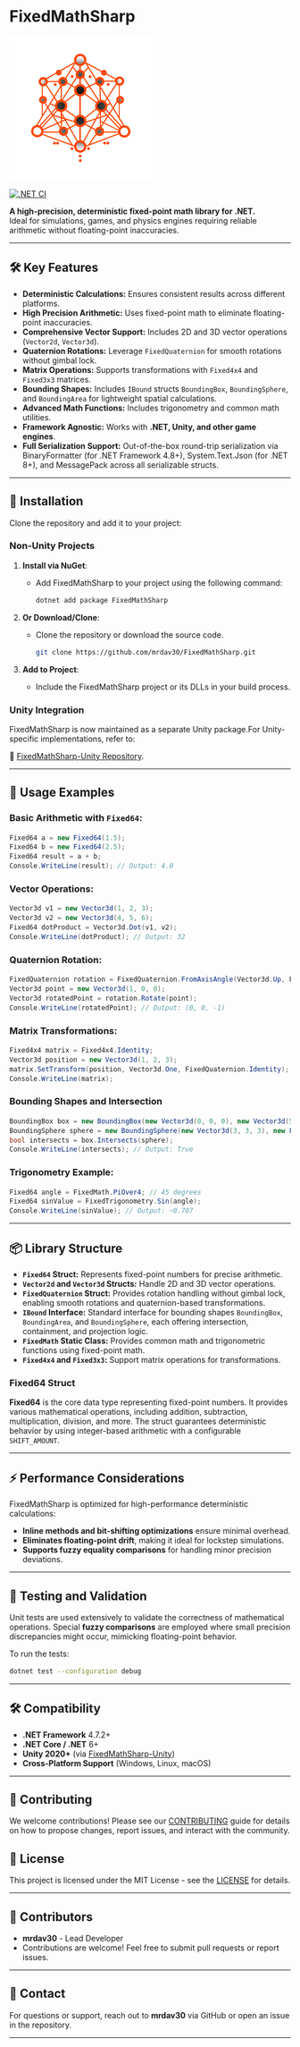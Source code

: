 FixedMathSharp
==============

![FixedMathSharp Icon](https://raw.githubusercontent.com/mrdav30/fixedmathsharp/main/icon.png)

[![.NET CI](https://github.com/mrdav30/FixedMathSharp/actions/workflows/dotnet.yml/badge.svg)](https://github.com/mrdav30/FixedMathSharp/actions/workflows/dotnet.yml)

**A high-precision, deterministic fixed-point math library for .NET.**  
Ideal for simulations, games, and physics engines requiring reliable arithmetic without floating-point inaccuracies.

---

## 🛠️ Key Features

- **Deterministic Calculations:** Ensures consistent results across different platforms. 
- **High Precision Arithmetic:** Uses fixed-point math to eliminate floating-point inaccuracies.
- **Comprehensive Vector Support:** Includes 2D and 3D vector operations (`Vector2d`, `Vector3d`).
- **Quaternion Rotations:** Leverage `FixedQuaternion` for smooth rotations without gimbal lock.
- **Matrix Operations:** Supports transformations with `Fixed4x4` and `Fixed3x3` matrices.
- **Bounding Shapes:** Includes `IBound` structs `BoundingBox`, `BoundingSphere`, and `BoundingArea` for lightweight spatial calculations.
- **Advanced Math Functions:** Includes trigonometry and common math utilities.
- **Framework Agnostic:** Works with **.NET, Unity, and other game engines**.
- **Full Serialization Support:** Out-of-the-box round-trip serialization via BinaryFormatter (for .NET Framework 4.8+), System.Text.Json (for .NET 8+), and MessagePack across all serializable structs.

---

## 🚀 Installation


Clone the repository and add it to your project:

### Non-Unity Projects

1. **Install via NuGet**:
   - Add FixedMathSharp to your project using the following command:
   
     ```bash
     dotnet add package FixedMathSharp
     ```

2. **Or Download/Clone**:
   - Clone the repository or download the source code.
   
     ```bash
     git clone https://github.com/mrdav30/FixedMathSharp.git
     ```

3. **Add to Project**:

   - Include the FixedMathSharp project or its DLLs in your build process.

### Unity Integration

FixedMathSharp is now maintained as a separate Unity package.For Unity-specific implementations, refer to:

🔗 [FixedMathSharp-Unity Repository](https://github.com/mrdav30/FixedMathSharp-Unity).

---

## 📖 Usage Examples

### Basic Arithmetic with `Fixed64`:
```csharp
Fixed64 a = new Fixed64(1.5);
Fixed64 b = new Fixed64(2.5);
Fixed64 result = a + b;
Console.WriteLine(result); // Output: 4.0
```

### Vector Operations:
```csharp
Vector3d v1 = new Vector3d(1, 2, 3);
Vector3d v2 = new Vector3d(4, 5, 6);
Fixed64 dotProduct = Vector3d.Dot(v1, v2);
Console.WriteLine(dotProduct); // Output: 32
```

### Quaternion Rotation:
```csharp
FixedQuaternion rotation = FixedQuaternion.FromAxisAngle(Vector3d.Up, FixedMath.PiOver2); // 90 degrees around Y-axis
Vector3d point = new Vector3d(1, 0, 0);
Vector3d rotatedPoint = rotation.Rotate(point);
Console.WriteLine(rotatedPoint); // Output: (0, 0, -1)
```

### Matrix Transformations:
```csharp
Fixed4x4 matrix = Fixed4x4.Identity;
Vector3d position = new Vector3d(1, 2, 3);
matrix.SetTransform(position, Vector3d.One, FixedQuaternion.Identity);
Console.WriteLine(matrix);
```

### Bounding Shapes and Intersection
```csharp
BoundingBox box = new BoundingBox(new Vector3d(0, 0, 0), new Vector3d(5, 5, 5));
BoundingSphere sphere = new BoundingSphere(new Vector3d(3, 3, 3), new Fixed64(1));
bool intersects = box.Intersects(sphere);
Console.WriteLine(intersects); // Output: True
```

### Trigonometry Example:
```csharp
Fixed64 angle = FixedMath.PiOver4; // 45 degrees
Fixed64 sinValue = FixedTrigonometry.Sin(angle);
Console.WriteLine(sinValue); // Output: ~0.707
```

---

## 📦 Library Structure

- **`Fixed64` Struct:** Represents fixed-point numbers for precise arithmetic.
- **`Vector2d` and `Vector3d` Structs:** Handle 2D and 3D vector operations.
- **`FixedQuaternion` Struct:** Provides rotation handling without gimbal lock, enabling smooth rotations and quaternion-based transformations.
- **`IBound` Interface:** Standard interface for bounding shapes `BoundingBox`, `BoundingArea`, and `BoundingSphere`, each offering intersection, containment, and projection logic.
- **`FixedMath` Static Class:** Provides common math and trigonometric functions using fixed-point math.
- **`Fixed4x4` and `Fixed3x3`:** Support matrix operations for transformations.

### Fixed64 Struct

**Fixed64** is the core data type representing fixed-point numbers. It provides various mathematical operations, including addition, subtraction, multiplication, division, and more. 
The struct guarantees deterministic behavior by using integer-based arithmetic with a configurable `SHIFT_AMOUNT`.

---

## ⚡ Performance Considerations

FixedMathSharp is optimized for high-performance deterministic calculations:
- **Inline methods and bit-shifting optimizations** ensure minimal overhead.
- **Eliminates floating-point drift**, making it ideal for lockstep simulations.
- **Supports fuzzy equality comparisons** for handling minor precision deviations.

---

## 🧪 Testing and Validation

Unit tests are used extensively to validate the correctness of mathematical operations. 
Special **fuzzy comparisons** are employed where small precision discrepancies might occur, mimicking floating-point behavior.

To run the tests:
```bash
dotnet test --configuration debug
```

---

## 🛠️ Compatibility

- **.NET Framework** 4.7.2+
- **.NET Core / .NET** 6+
- **Unity 2020+** (via [FixedMathSharp-Unity](https://github.com/mrdav30/FixedMathSharp-Unity))
- **Cross-Platform Support** (Windows, Linux, macOS)

---

## 🤝 Contributing

We welcome contributions! Please see our [CONTRIBUTING](https://github.com/mrdav30/FixedMathSharp/blob/main/CONTRIBUTING.md) guide for details on how to propose changes, report issues, and interact with the community.

## 📄 License

This project is licensed under the MIT License - see the [LICENSE](https://github.com/mrdav30/FixedMathSharp/blob/main/LICENSE.md) for details.

---

## 👥 Contributors

- **mrdav30** - Lead Developer
- Contributions are welcome! Feel free to submit pull requests or report issues.

---

## 📧 Contact

For questions or support, reach out to **mrdav30** via GitHub or open an issue in the repository.

---
